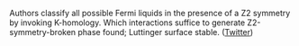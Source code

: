 
Authors classify all possible Fermi liquids in the presence of a Z2 symmetry by invoking K-homology. Which interactions suffice to generate Z2-symmetry-broken phase found; Luttinger surface stable. ([Twitter](https://twitter.com/JoshuahHeath/status/1369011510819893250))
